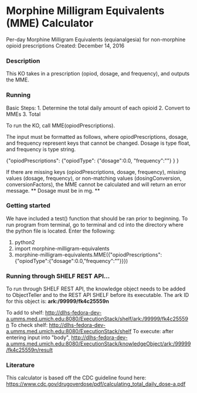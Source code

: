 # Morphine Milligram Equivalents (MME) Calculator
Per-day Morphine Milligram Equivalents (equianalgesia) for non-morphine opioid prescriptions
Created: December 14, 2016

### Description
This KO takes in a prescription (opiod, dosage, and frequency), and outputs the MME.

### Running
Basic Steps:
    1. Determine the total daily amount of each opioid
    2. Convert to MMEs
    3. Total

To run the KO, call MME(opiodPrescriptions).

The input must be formatted as follows, where opiodPrescriptions, dosage, and frequency represent keys that cannot be changed. Dosage is type float, and frequency is type string.

  {"opiodPrescriptions":
  	{"opiodType":
  		{"dosage":0.0,
  		"frequency":""}
  	}
  }

If there are missing keys (opiodPrescriptions, dosage, frequency), missing values (dosage, frequency), or non-matching values (dosingConversion, conversionFactors), the MME cannot be calculated and will return an error message.
** Dosage must be in mg. **

### Getting started
We have included a test() function that should be ran prior to beginning. To run program from terminal, go to terminal and cd into the directory where the python file is located. Enter the following:

1. python2
2. import morphine-milligram-equivalents
3. morphine-milligram-equivalents.MME({"opiodPrescriptions":{"opiodType":{"dosage":0.0,"frequency":""}}})

### Running through SHELF REST API...
To run through SHELF REST API, the knowledge object needs to be added to ObjectTeller and to the REST API SHELF before its executable.
The ark ID for this object is: **ark:/99999/fk4c25559n**

To add to shelf: http://dlhs-fedora-dev-a.umms.med.umich.edu:8080/ExecutionStack/shelf/ark:/99999/fk4c25559n
To check shelf: http://dlhs-fedora-dev-a.umms.med.umich.edu:8080/ExecutionStack/shelf
To execute: after entering input into "body", http://dlhs-fedora-dev-a.umms.med.umich.edu:8080/ExecutionStack/knowledgeObject/ark:/99999/fk4c25559n/result

### Literature
This calculator is based off the CDC guideline found here: https://www.cdc.gov/drugoverdose/pdf/calculating_total_daily_dose-a.pdf
